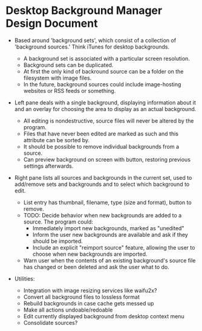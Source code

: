# Desktop Background Manager Design Document

- Based around 'background sets', which consist of a collection of 'background sources.' Think iTunes for desktop backgrounds.
    - A background set is associated with a particular screen resolution.
    - Background sets can be duplicated.
    - At first the only kind of backround source can be a folder on the filesystem with image files.
    - In the future, background sources could include image-hosting websites or RSS feeds or something.
    
- Left pane deals with a single background, displaying information about it and an overlay for choosing the area to display as an actual background.
    - All editing is nondestructive, source files will never be altered by the program. 
    - Files that have never been edited are marked as such and this attribute can be sorted by.
    - It should be possible to remove individual backgrounds from a source.
    - Can preview background on screen with button, restoring previous settings afterwards.

- Right pane lists all sources and backgrounds in the current set, used to add/remove sets and backgrounds and to select which background to edit.
    - List entry has thumbnail, filename, type (size and format), button to remove.
    - TODO: Decide behavior when new backgrounds are added to a source. The program could:
        - Immediately import new backgrounds, marked as "unedited"
        - Inform the user new backgrounds are available and ask if they should be imported.
        - Include an explicit "reimport source" feature, allowing the user to choose when new backgrounds are imported. 
    - Warn user when the contents of an existing background's source file has changed or been deleted and ask the user what to do.

- Utilities:
    - Integration with image resizing services like waifu2x?
    - Convert all background files to lossless format
    - Rebuild backgrounds in case cache gets messed up
    - Make all actions undoable/redoable
    - Edit currently displayed background from desktop context menu
    - Consolidate sources?
    